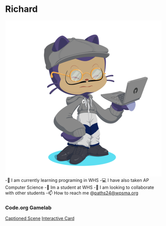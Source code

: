 # Richard
![Octocat](octocat-1696339021481.png)
-🚀 I am currently learning programing in WHS
-💻 I have also taken AP Computer Science
-🏫 Im a student at WHS
-🐫 I am looking to collaborate with other students
-📫 How to reach me @paths24@wpsma.org
### Code.org Gamelab
[Captioned Scene](https://studio.code.org/projects/gamelab/WFRvXCw1e0IN0MZVcusaixNdExeF5XV70PPqxDSsDCA)
[Interactive Card](https://studio.code.org/projects/gamelab/SFPeyv1jAZZf3sFVp1tP5yUk9yQKYvRu0MwDOulv674)
